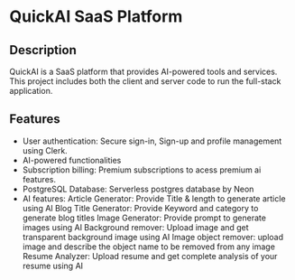 # QuickAI SaaS Platform

## Description
QuickAI is a SaaS platform that provides AI-powered tools and services. This project includes both the client and server code to run the full-stack application.

## Features
- User authentication: Secure sign-in, Sign-up and profile management using Clerk.
- AI-powered functionalities
- Subscription billing: Premium subscriptions to acess premium ai features.
- PostgreSQL Database: Serverless postgres database by Neon
- AI features:
   Article Generator: Provide Title & length to generate article using AI
   Blog Title Generator: Provide Keyword and category to generate blog titles
   Image Generator: Provide prompt to generate images using AI
   Background remover: Upload image and get transparent background image using AI
   Image object remover: upload image and describe the object name to be removed from any image
   Resume Analyzer: Upload resume and get complete analysis of your resume using AI
  
